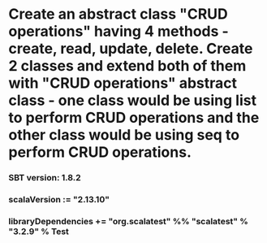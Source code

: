 # Create an abstract class "CRUD operations" having 4 methods - create, read, update, delete. Create 2 classes and extend both of them with "CRUD operations" abstract class - one class would be using list to perform CRUD operations and the other class would be using seq to perform CRUD operations.
### SBT version: 1.8.2
### scalaVersion := "2.13.10"
### libraryDependencies += "org.scalatest" %% "scalatest" % "3.2.9" % Test
